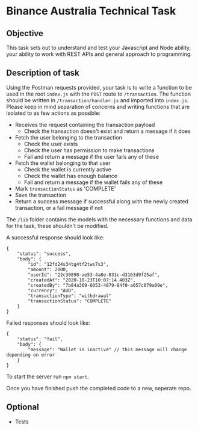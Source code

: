 # Binance Australia Technical Task

## Objective

This task sets out to understand and test your Javascript and Node ability, your ability to work with REST APIs and general approach to programming.

## Description of task

Using the Postman requests provided, your task is to write a function to be used in the root `index.js` with the `POST` route to `/transaction`. The function should be written in `/transaction/handler.js` and imported into `index.js`. Please keep in mind separation of concerns and writing functions that are isolated to as few actions as possible:

- Receives the request containing the transaction payload
  - Check the transaction doesn't exist and return a message if it does
- Fetch the user belonging to the transaction
  - Check the user exists
  - Check the user has permission to make transactions
  - Fail and return a message if the user fails any of these
- Fetch the wallet belonging to that user
  - Check the wallet is currently active
  - Check the wallet has enough balance
  - Fail and return a message if the wallet fails any of these
- Mark `transactionStatus` as 'COMPLETE'
- Save the transaction
- Return a success message if successful along with the newly created transaction, or a fail message if not

The `/lib` folder contains the models with the necessary functions and data for the task, these shouldn't be modified.

A successful response should look like:

```
{
    "status": "success",
    "body": {
        "id": "12fd24s34tg4tf2tws7s3",
        "amount": 2000,
        "userId": "22c30890-ae53-4a8e-831c-d3163d9f25af",
        "createdAt": "2020-10-23T10:07:14.403Z",
        "createdBy": "7b84a369-6053-4879-84f0-a057c079a09e",
        "currency": "AUD",
        "transactionType": "withdrawal"
        "transactionStatus": "COMPLETE"
    }
}
```

Failed responses should look like:

```
{
    "status": "fail",
    "body": {
        "message": "Wallet is inactive" // this message will change depending on error
    }
}
```

To start the server run `npm start`.

Once you have finished push the completed code to a new, seperate repo.

## Optional

- Tests
